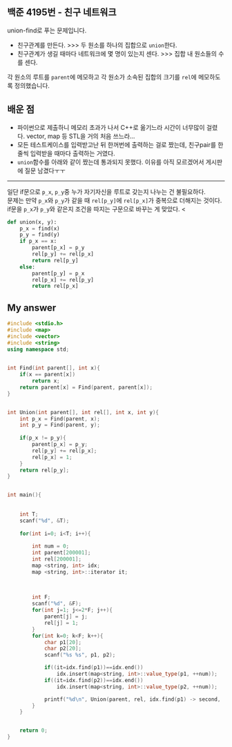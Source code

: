 
## 백준 4195번 - 친구 네트워크

union-find로 푸는 문제입니다. 
* 친구관계를 만든다. >>> 두 원소를 하나의 집합으로 `union`한다.
* 친구관계가 생길 때마다 네트워크에 몇 명이 있는지 센다. >>> 집합 내 원소들의 수를 센다.

각 원소의 루트를 `parent`에 메모하고 각 원소가 소속된 집합의 크기를 `rel`에 메모하도록 정의했습니다. <br>


## 배운 점
* 파이썬으로 제출하니 메모리 초과가 나서 C++로 옮기느라 시간이 너무많이 걸렸다. vector, map 등 STL을 거의 처음 쓰느라...
* 모든 테스트케이스를 입력받고난 뒤 한꺼번에 출력하는 걸로 짰는데, 친구pair를 한줄씩 입력받을 때마다 출력하는 거였다.
* `union`함수를 아래와 같이 짰는데 통과되지 못했다. 이유를 아직 모르겠어서 게시판에 질문 남겼다ㅜㅜ
------------------------------------------------------------------------------------------------------------------
일단 if문으로 `p_x`, `p_y`중 누가 자기자신을 루트로 갖는지 나누는 건 불필요하다. <br>
문제는 만약 `p_x`와 `p_y`가 같을 때 `rel[p_y]`에 `rel[p_x]`가 중복으로 더해지는 것이다. <br>
if문을 `p_x`가 `p_y`와 같은지 조건을 따지는 구문으로 바꾸는 게 맞았다. <


```python
def union(x, y):
    p_x = find(x)
    p_y = find(y)
    if p_x == x:
        parent[p_x] = p_y
        rel[p_y] += rel[p_x]
        return rel[p_y]
    else:
        parent[p_y] = p_x
        rel[p_x] += rel[p_y]
        return rel[p_x]

```



## My answer
```cpp
#include <stdio.h>
#include <map>
#include <vector>
#include <string>
using namespace std;
 

int Find(int parent[], int x){
    if(x == parent[x])
        return x;
    return parent[x] = Find(parent, parent[x]);
}


int Union(int parent[], int rel[], int x, int y){
    int p_x = Find(parent, x);
    int p_y = Find(parent, y);
    
    if(p_x != p_y){
        parent[p_x] = p_y;
        rel[p_y] += rel[p_x];
        rel[p_x] = 1;
    }
    return rel[p_y];
}


int main(){
    
    
    int T;
    scanf("%d", &T);
    
    for(int i=0; i<T; i++){
        
        int num = 0;
        int parent[200001];
        int rel[200001];
        map <string, int> idx;
        map <string, int>::iterator it;    
        
        

        int F;
        scanf("%d", &F);
        for(int j=1; j<=2*F; j++){
            parent[j] = j;
            rel[j] = 1;
        }
        for(int k=0; k<F; k++){
            char p1[20];
            char p2[20];
            scanf("%s %s", p1, p2);

            if((it=idx.find(p1))==idx.end())
                idx.insert(map<string, int>::value_type(p1, ++num));
            if((it=idx.find(p2))==idx.end())
                idx.insert(map<string, int>::value_type(p2, ++num));    

            printf("%d\n", Union(parent, rel, idx.find(p1) -> second,  idx.find(p2) -> second));
        }
    }


    return 0;
}
```
